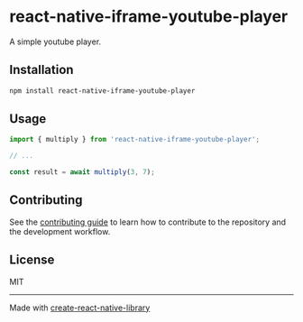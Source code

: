 # react-native-iframe-youtube-player

A simple youtube player.

## Installation

```sh
npm install react-native-iframe-youtube-player
```

## Usage

```js
import { multiply } from 'react-native-iframe-youtube-player';

// ...

const result = await multiply(3, 7);
```

## Contributing

See the [contributing guide](CONTRIBUTING.md) to learn how to contribute to the repository and the development workflow.

## License

MIT

---

Made with [create-react-native-library](https://github.com/callstack/react-native-builder-bob)

